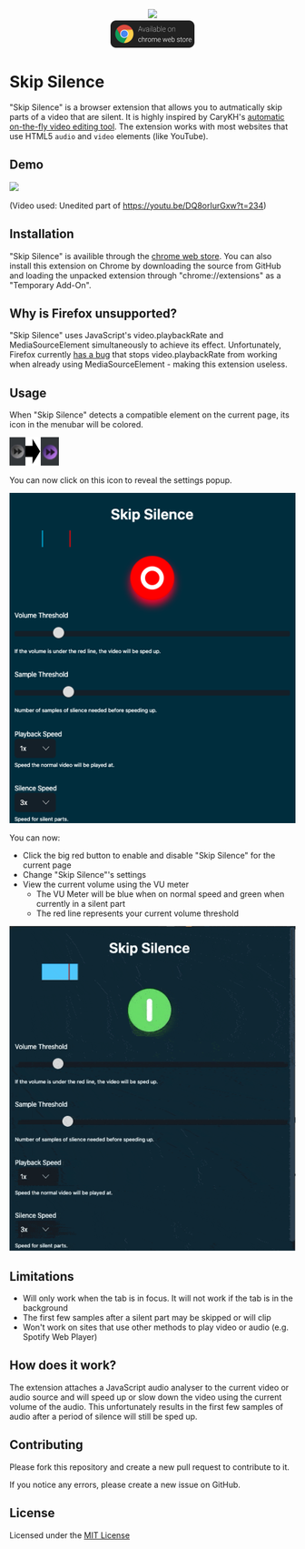 <p align="center">
    <img src="icons/icon-500.png" height="300"><br />
    <a href="https://chrome.google.com/webstore/detail/skip-silence/fhdmkhbefcbhakffdihhceaklaigdllh">
        <img src="docs/chrome.png" alt="Availible on chrome web store" width="150">
    </a>
</p>

# Skip Silence
"Skip Silence" is a browser extension that allows you to autmatically skip parts of a video that are silent.
It is highly inspired by CaryKH's [automatic on-the-fly video editing tool](https://www.youtube.com/watch?v=DQ8orIurGxw).
The extension works with most websites that use HTML5 `audio` and `video` elements (like YouTube).

## Demo
<img src="docs/demo.gif" height="300">

(Video used: Unedited part of <https://youtu.be/DQ8orIurGxw?t=234>)

## Installation
"Skip Silence" is availible through the [chrome web store](https://chrome.google.com/webstore/detail/skip-silence/fhdmkhbefcbhakffdihhceaklaigdllh).
You can also install this extension on Chrome by downloading the source from GitHub and loading the unpacked extension through "chrome://extensions" as a "Temporary Add-On".

## Why is Firefox unsupported?
"Skip Silence" uses JavaScript's video.playbackRate and MediaSourceElement simultaneously to achieve its effect. Unfortunately, Firefox currently [has a bug](https://bugzilla.mozilla.org/show_bug.cgi?id=1517199) that stops video.playbackRate from working when already using MediaSourceElement - making this extension useless.

## Usage
When "Skip Silence" detects a compatible element on the current page, its icon in the menubar will be colored.

![Changing icon](docs/icon_change.png)

You can now click on this icon to reveal the settings popup.

![Settings popup](docs/popup.png)

You can now:
- Click the big red button to enable and disable "Skip Silence" for the current page
- Change "Skip Silence"'s settings
- View the current volume using the VU meter
  - The VU Meter will be blue when on normal speed and green when currently in a silent part
  - The red line represents your current volume threshold

![Settings popup when in use](docs/popup.gif)

## Limitations
- Will only work when the tab is in focus. It will not work if the tab is in the background
- The first few samples after a silent part may be skipped or will clip
- Won't work on sites that use other methods to play video or audio (e.g. Spotify Web Player)

## How does it work?
The extension attaches a JavaScript audio analyser to the current video or audio source and will speed up or slow down the video using the current volume of the audio. This unfortunately results in the first few samples of audio after a period of silence will still be sped up.

## Contributing
Please fork this repository and create a new pull request to contribute to it.

If you notice any errors, please create a new issue on GitHub.

## License
Licensed under the [MIT License](LICENSE)
